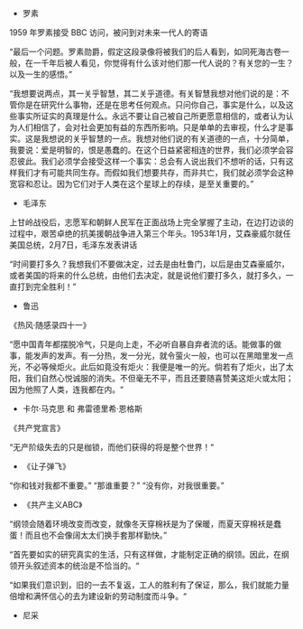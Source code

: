 - 罗素

1959 年罗素接受 BBC 访问，被问到对未来一代人的寄语

“最后一个问题。罗素勋爵，假定这段录像将被我们的后人看到，如同死海古卷一般，在一千年后被人看见，你觉得有什么该对他们那一代人说的？有关您的一生？以及一生的感悟。”

“我想要说两点，其一关乎智慧，其二关乎道德。有关智慧我想对他们说的是：不管你是在研究什么事物，还是在思考任何观点。只问你自己，事实是什么，以及这些事实所证实的真理是什么。永远不要让自己被自己所更愿意相信的，或者认为认为人们相信了，会对社会更加有益的东西所影响。只是单单的去审视，什么才是事实。这是我想说的关乎智慧的一点。我想对他们说的有关道德的一点，十分简单，我要说：爱是明智的，恨是愚蠢的。在这个日益紧密相连的世界，我们必须学会容忍彼此。我们必须学会接受这样一个事实：总会有人说出我们不想听的话，只有这样我们才有可能共同生存。而假如我们想要共存，而非共亡，我们就必须学会这种宽容和忍让。因为它们对于人类在这个星球上的存续，是至关重要的。”

- 毛泽东

上甘岭战役后，志愿军和朝鲜人民军在正面战场上完全掌握了主动，在边打边谈的过程中，艰苦卓绝的抗美援朝战争进入第三个年头。1953年1月，艾森豪威尔就任美国总统，2月7日，毛泽东发表讲话

“时间要打多久？我想我们不要做决定，过去是由杜鲁门，以后是由艾森豪威尔，或者美国的将来的什么总统，由他们去决定，就是说他们要打多久，就打多久，一直打到完全胜利！”

- 鲁迅

《热风·随感录四十一》

“愿中国青年都摆脱冷气，只是向上走，不必听自暴自弃者流的话。能做事的做事，能发声的发声。有一分热，发一分光，就令萤火一般，也可以在黑暗里发一点光，不必等候炬火。此后如竟没有炬火：我便是唯一的光。倘若有了炬火，出了太阳，我们自然心悦诚服的消失。不但毫无不平，而且还要随喜赞美这炬火或太阳；因为他照了人类，连我都在内。“

- 卡尔·马克思 和 弗雷德里希·恩格斯

《共产党宣言》

“无产阶级失去的只是枷锁，而他们获得的将是整个世界！“

- 《让子弹飞》

“你和钱对我都不重要。” “那谁重要？” “没有你，对我很重要。”

- 《共产主义ABC》

“纲领会随着环境改变而改变，就像冬天穿棉袄是为了保暖，而夏天穿棉袄是蠢蛋！而且也不会像阔太太们换手套那样勤快。”

“首先要如实的研究真实的生活，只有这样做，才能制定正确的纲领。因此，在纲领开头叙述资本的统治是不恰当的。“

“如果我们意识到，旧的一去不复返，工人的胜利有了保证，那么，我们就能力量倍增和满怀信心的去为建设新的劳动制度而斗争。“

- 尼采
